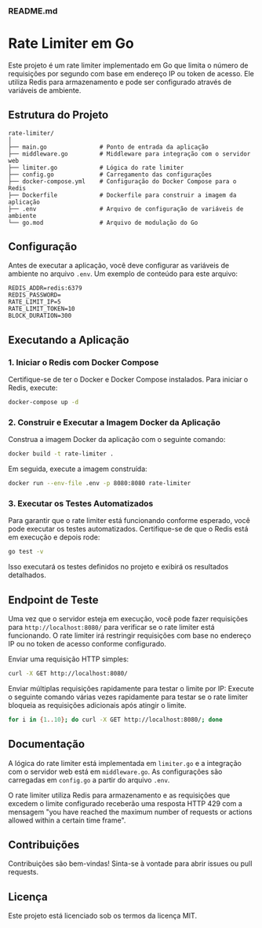### README.md

# Rate Limiter em Go

Este projeto é um rate limiter implementado em Go que limita o número de requisições por segundo com base em endereço IP ou token de acesso. Ele utiliza Redis para armazenamento e pode ser configurado através de variáveis de ambiente.

## Estrutura do Projeto

```
rate-limiter/
│
├── main.go               # Ponto de entrada da aplicação
├── middleware.go         # Middleware para integração com o servidor web
├── limiter.go            # Lógica do rate limiter
├── config.go             # Carregamento das configurações
├── docker-compose.yml    # Configuração do Docker Compose para o Redis
├── Dockerfile            # Dockerfile para construir a imagem da aplicação
├── .env                  # Arquivo de configuração de variáveis de ambiente
└── go.mod                # Arquivo de modulação do Go
```

## Configuração

Antes de executar a aplicação, você deve configurar as variáveis de ambiente no arquivo `.env`. Um exemplo de conteúdo para este arquivo:

```
REDIS_ADDR=redis:6379
REDIS_PASSWORD=
RATE_LIMIT_IP=5
RATE_LIMIT_TOKEN=10
BLOCK_DURATION=300
```

## Executando a Aplicação

### 1. Iniciar o Redis com Docker Compose

Certifique-se de ter o Docker e Docker Compose instalados. Para iniciar o Redis, execute:

```sh
docker-compose up -d
```

### 2. Construir e Executar a Imagem Docker da Aplicação

Construa a imagem Docker da aplicação com o seguinte comando:

```sh
docker build -t rate-limiter .
```

Em seguida, execute a imagem construída:

```sh
docker run --env-file .env -p 8080:8080 rate-limiter
```

### 3. Executar os Testes Automatizados

Para garantir que o rate limiter está funcionando conforme esperado, você pode executar os testes automatizados. Certifique-se de que o Redis está em execução e depois rode:

```sh
go test -v
```

Isso executará os testes definidos no projeto e exibirá os resultados detalhados.

## Endpoint de Teste

Uma vez que o servidor esteja em execução, você pode fazer requisições para `http://localhost:8080/` para verificar se o rate limiter está funcionando. O rate limiter irá restringir requisições com base no endereço IP ou no token de acesso conforme configurado.

Enviar uma requisição HTTP simples:

```sh
curl -X GET http://localhost:8080/
```

Enviar múltiplas requisições rapidamente para testar o limite por IP:
Execute o seguinte comando várias vezes rapidamente para testar se o rate limiter bloqueia as requisições adicionais após atingir o limite.

```sh
for i in {1..10}; do curl -X GET http://localhost:8080/; done
```
## Documentação

A lógica do rate limiter está implementada em `limiter.go` e a integração com o servidor web está em `middleware.go`. As configurações são carregadas em `config.go` a partir do arquivo `.env`.

O rate limiter utiliza Redis para armazenamento e as requisições que excedem o limite configurado receberão uma resposta HTTP 429 com a mensagem "you have reached the maximum number of requests or actions allowed within a certain time frame".

## Contribuições

Contribuições são bem-vindas! Sinta-se à vontade para abrir issues ou pull requests.

## Licença

Este projeto está licenciado sob os termos da licença MIT.
